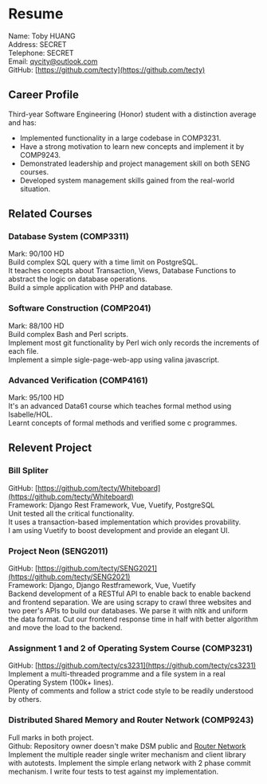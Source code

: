 # Resume

Name: Toby HUANG  
Address: SECRET  
Telephone: SECRET  
Email: qycity@outlook.com  
GitHub: [https://github.com/tecty](https://github.com/tecty)

## Career Profile

Third-year Software Engineering (Honor) student with a distinction average and has:

- Implemented functionality in a large codebase in COMP3231.
- Have a strong motivation to learn new concepts and implement it by COMP9243.
- Demonstrated leadership and project management skill on both SENG courses.
- Developed system management skills gained from the real-world situation.

## Related Courses

### Database System (COMP3311)

Mark: 90/100 HD  
Build complex SQL query with a time limit on PostgreSQL.  
It teaches concepts about Transaction, Views, Database Functions to abstract the logic on database operations.  
Build a simple application with PHP and database.

### Software Construction (COMP2041)

Mark: 88/100 HD  
Build complex Bash and Perl scripts.  
Implement most git functionality by Perl wich only records the increments of each file.  
Implement a simple sigle-page-web-app using valina javascript.

### Advanced Verification (COMP4161)

Mark: 95/100 HD  
It's an advanced Data61 course which teaches formal method using Isabelle/HOL.  
Learnt concepts of formal methods and verified some c programmes.

## Relevent Project

### Bill Spliter

GitHub: [https://github.com/tecty/Whiteboard](https://github.com/tecty/Whiteboard)  
Framework: Django Rest Framework, Vue, Vuetify, PostgreSQL  
Unit tested all the critical functionality.  
It uses a transaction-based implementation which provides provability.  
I am using Vuetify to boost development and provide an elegant UI.

### Project Neon (SENG2011)

GitHub:
[https://github.com/tecty/SENG2021](https://github.com/tecty/SENG2021)  
Framework: Django, Django Restframework, Vue, Vuetify  
Backend development of a RESTful API to enable back to enable backend and frontend separation.
We are using scrapy to crawl three websites and two peer's APIs to build our databases. We parse it with nltk and uniform the data format.
Cut our frontend response time in half with better algorithm and move the load to the backend.

### Assignment 1 and 2 of Operating System Course (COMP3231)

GitHub:
[https://github.com/tecty/cs3231](https://github.com/tecty/cs3231)  
Implement a multi-threaded programme and a file system in a real Operating System (100k+ lines).  
Plenty of comments and follow a strict code style to be readily understood by others.

### Distributed Shared Memory and Router Network (COMP9243)

Full marks in both project.  
Github: Repository owner doesn't make DSM public and [Router Network](https://github.com/tecty/COMP9243-Ass2.git)
Implement the multiple reader single writer mechanism and client library with autotests.
Implement the simple erlang network with 2 phase commit mechanism. I write four tests to test against my implementation.
